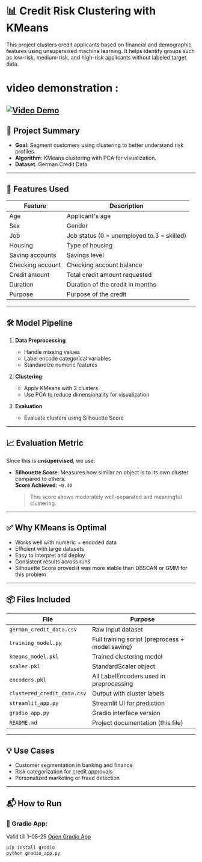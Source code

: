 # 📊 Credit Risk Clustering with KMeans

This project clusters credit applicants based on financial and demographic features using unsupervised machine learning. It helps identify groups such as low-risk, medium-risk, and high-risk applicants without labeled target data.

# video demonstration : 
[![Video Demo](https://example.com/image.jpg)](https://drive.google.com/file/d/1mbnHpjZX49RAbGmWp4QcZjax83NXjjbp/view)
---

## 🚀 Project Summary

- **Goal**: Segment customers using clustering to better understand risk profiles.
- **Algorithm**: KMeans clustering with PCA for visualization.
- **Dataset**: German Credit Data

---

## 🧠 Features Used

| Feature            | Description                             |
|--------------------|-----------------------------------------|
| Age                | Applicant's age                         |
| Sex                | Gender                                  |
| Job                | Job status (0 = unemployed to 3 = skilled) |
| Housing            | Type of housing                         |
| Saving accounts    | Savings level                           |
| Checking account   | Checking account balance                |
| Credit amount      | Total credit amount requested           |
| Duration           | Duration of the credit in months        |
| Purpose            | Purpose of the credit                   |

---

## 🛠️ Model Pipeline

1. **Data Preprocessing**
   - Handle missing values
   - Label encode categorical variables
   - Standardize numeric features

2. **Clustering**
   - Apply KMeans with 3 clusters
   - Use PCA to reduce dimensionality for visualization

3. **Evaluation**
   - Evaluate clusters using Silhouette Score

---

## 📈 Evaluation Metric

Since this is **unsupervised**, we use:

- **Silhouette Score**: Measures how similar an object is to its own cluster compared to others.  
  **Score Achieved**: `~0.40`

  > This score shows moderately well-separated and meaningful clustering.

---

## ✅ Why KMeans is Optimal

- Works well with numeric + encoded data
- Efficient with large datasets
- Easy to interpret and deploy
- Consistent results across runs
- Silhouette Score proved it was more stable than DBSCAN or GMM for this problem

---

## 📦 Files Included

| File                       | Purpose                                |
|----------------------------|----------------------------------------|
| `german_credit_data.csv`   | Raw input dataset                      |
| `training_model.py`        | Full training script (preprocess + model saving) |
| `kmeans_model.pkl`         | Trained clustering model               |
| `scaler.pkl`               | StandardScaler object                  |
| `encoders.pkl`             | All LabelEncoders used in preprocessing |
| `clustered_credit_data.csv`| Output with cluster labels             |
| `streamlit_app.py`         | Streamlit UI for prediction            |
| `gradio_app.py`            | Gradio interface version               |
| `README.md`                | Project documentation (this file)      |

---

## 💡 Use Cases

- Customer segmentation in banking and finance
- Risk categorization for credit approvals
- Personalized marketing or fraud detection

---

## 📬 How to Run

### 🔷 Gradio App:
Valid till 1-05-25
[Open Gradio App](https://8555d6307a33f3b581.gradio.live/)

```bash
pip install gradio
python gradio_app.py


